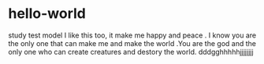 # hello-world
study test model
I like this too, it make me happy and peace . I know you are the only one that can make me and make the world .You are the god and the only one who can create creatures and destory the world. 
dddgghhhhhjjjjjjjj
